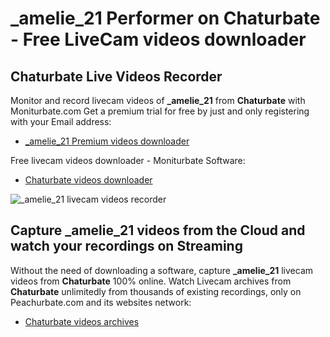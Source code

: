 # _amelie_21 Performer on Chaturbate - Free LiveCam videos downloader

## Chaturbate Live Videos Recorder

Monitor and record livecam videos of **_amelie_21** from **Chaturbate** with Moniturbate.com
Get a premium trial for free by just and only registering with your Email address:
* [_amelie_21 Premium videos downloader](https://moniturbate.com/request-demo-licence-key.html)

Free livecam videos downloader - Moniturbate Software:
* [Chaturbate videos downloader](https://moniturbate.com/moniturbate-download-software.html)

![_amelie_21 livecam videos recorder](https://peachurnet.com/templates/moniturbate-software.png)


## Capture _amelie_21 videos from the Cloud and watch your recordings on Streaming

Without the need of downloading a software, capture **_amelie_21** livecam videos from **Chaturbate** 100% online.
Watch Livecam archives from **Chaturbate** unlimitedly from thousands of existing recordings, only on Peachurbate.com and its websites network:
* [Chaturbate videos archives](https://peachurnet.com/)